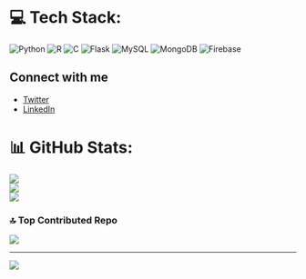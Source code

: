 
# 💻 Tech Stack:
![Python](https://img.shields.io/badge/python-3670A0?style=for-the-badge&logo=python&logoColor=ffdd54) ![R](https://img.shields.io/badge/r-%23276DC3.svg?style=for-the-badge&logo=r&logoColor=white) ![C](https://img.shields.io/badge/c-%2300599C.svg?style=for-the-badge&logo=c&logoColor=white) ![Flask](https://img.shields.io/badge/flask-%23000.svg?style=for-the-badge&logo=flask&logoColor=white) ![MySQL](https://img.shields.io/badge/mysql-4479A1.svg?style=for-the-badge&logo=mysql&logoColor=white) ![MongoDB](https://img.shields.io/badge/MongoDB-%234ea94b.svg?style=for-the-badge&logo=mongodb&logoColor=white) ![Firebase](https://img.shields.io/badge/firebase-a08021?style=for-the-badge&logo=firebase&logoColor=ffcd34)

## Connect with me
- [Twitter](https://twitter.com/arush3218)
- [LinkedIn]([[https://linkedin.com/in/yourusername](https://in.linkedin.com/in/arush-verma-b140a424b?trk=people-guest_people_search-card](https://in.linkedin.com/in/arush-verma-b140a424b)))

# 📊 GitHub Stats:
![](https://github-readme-stats.vercel.app/api?username=arush3218&theme=dark&hide_border=false&include_all_commits=false&count_private=false)<br/>
![](https://github-readme-streak-stats.herokuapp.com/?user=arush3218&theme=dark&hide_border=false)<br/>
![](https://github-readme-stats.vercel.app/api/top-langs/?username=arush3218&theme=dark&hide_border=false&include_all_commits=false&count_private=false&layout=compact)

### 🔝 Top Contributed Repo
![](https://github-contributor-stats.vercel.app/api?username=arush3218&limit=5&theme=date_night&combine_all_yearly_contributions=true)

---
[![](https://visitcount.itsvg.in/api?id=arush3218&icon=0&color=11)](https://visitcount.itsvg.in)

<!-- Proudly created with GPRM ( https://gprm.itsvg.in ) -->
